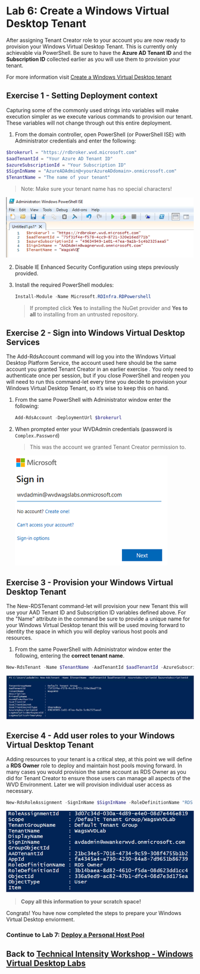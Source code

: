 # Lab 6: Create a Windows Virtual Desktop Tenant

After assigning Tenant Creator role to your account you are now ready to provision your Windows Virtual Desktop Tenant. This is currently only achievable via PowerShell. Be sure to have the **Azure AD Tenant ID** and the **Subscription ID** collected earlier as you will use them to provision your tenant.

For more information visit [Create a Windows Virtual Desktop tenant](https://docs.microsoft.com/en-us/azure/virtual-desktop/tenant-setup-azure-active-directory#create-a-windows-virtual-desktop-tenant)

## Exercise 1 - Setting Deployment context

Capturing some of the commonly used strings into variables will make execution simpler as we execute various commands to provision our tenant. These variables will not change through out this entire deployment.  

1. From the domain controller, open PowerShell (or PowerShell ISE) with Administrator credentials and enter the following:

```PowerShell
$brokerurl = "https://rdbroker.wvd.microsoft.com"
$aadTenantId = "Your Azure AD Tenant ID"
$azureSubscriptionId = "Your Subscription ID"
$SignInName = "AzureADAdmin@<yourAzureADdomain>.onmicrosoft.com"
$TenantName = "The name of your tenant"
```

   > Note: Make sure your tenant name has no special characters!

   ![TenantVariables](../attachments/TenantVariables.PNG)

2. Disable IE Enhanced Security Configuration using steps previously provided.
3. Install the required PowerShell modules:

   ```PowerShell
   Install-Module -Name Microsoft.RDInfra.RDPowershell
   ```

   > If prompted click **Yes** to installing the NuGet provider and **Yes to all** to installing from an untrusted repository.

## Exercise 2 - Sign into Windows Virtual Desktop Services

   The Add-RdsAccount command will log you into the Windows Virtual Desktop Platform Service, the account used here should be the same account you granted Tenant Creator in an earlier exercise . You only need to authenticate once per session, but if you close PowerShell and reopen you will need to run this command-let every time you decide to provision your Windows Virtual Desktop Tenant, so it’s wise to keep this on hand.

1. From the same PowerShell with Administrator window enter the following:

   ```PowerShell
   Add-RdsAccount -DeploymentUrl $brokerurl
   ```

2. When prompted enter your WVDAdmin credentials (password is `Complex.Password`)

   > This was the account we granted Tenant Creator permission to.

     ![WVDCreds](../attachments/WVDCreds.PNG)

## Exercise 3 - Provision your Windows Virtual Desktop Tenant

   The New-RDSTenant command-let will provision your new Tenant this will use your AAD Tenant ID and Subscription ID variables defined above. For the "Name" attribute in the command be sure to provide a unique name for your Windows Virtual Desktop tenant this will be used moving forward to identity the space in which you will deploy various host pools and resources.  

1. From the same PowerShell with Administrator window enter the following, entering the **correct tenant name**.

```PowerShell
New-RdsTenant -Name $TenantName -AadTenantId $aadTenantId -AzureSubscriptionId $azureSubscriptionId
```

![WVDTenantProvisioned](../attachments/WVDTenantProvisioned.PNG)

## Exercise 4 - Add user roles to your Windows Virtual Desktop Tenant

Adding resources to your tenant is a critical step, at this point we will define a **RDS Owner** role to deploy and maintain host pools moving forward. In many cases you would provision the same account as RDS Owner as you did for Tenant Creator to ensure those users can manage all aspects of the WVD Environment. Later we will provision individual user access as necessary.

```PowerShell
New-RdsRoleAssignment -SignInName $SignInName -RoleDefinitionName "RDS Owner" -TenantName $TenantName -AadTenantId $aadTenantId
```

![AddRoleToWVD](../attachments/AddRoleToWVD.PNG)

>**Copy all this information to your scratch space!**

Congrats! You have now completed the steps to prepare your Windows Virtual Desktop enviorment.  

### Continue to Lab 7: [Deploy a Personal Host Pool](../Deploy/Deploy-Lab07-Deploy-a-Personal-Host-Pool.md)

## Back to [Technical Intensity Workshop - Windows Virtual Desktop Labs](../index.md)

